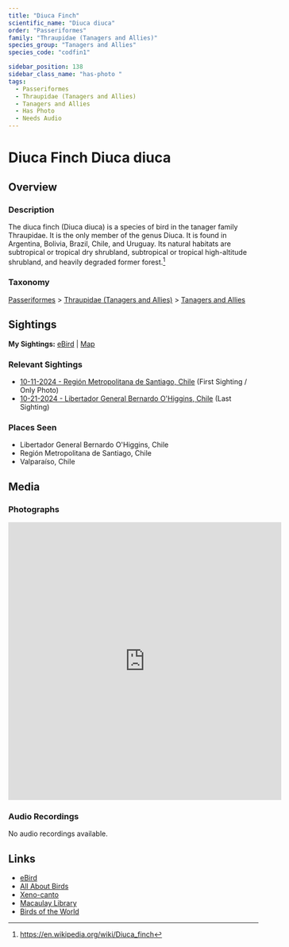 ```yaml
---
title: "Diuca Finch"
scientific_name: "Diuca diuca"
order: "Passeriformes"
family: "Thraupidae (Tanagers and Allies)"
species_group: "Tanagers and Allies"
species_code: "codfin1"

sidebar_position: 138
sidebar_class_name: "has-photo "
tags: 
  - Passeriformes
  - Thraupidae (Tanagers and Allies)
  - Tanagers and Allies
  - Has Photo
  - Needs Audio
---
```


# Diuca Finch <span className='sci_name'>Diuca diuca</span>

## Overview

### Description
The diuca finch (Diuca diuca) is a species of bird in the tanager family Thraupidae. It is the only member of the genus Diuca. It is found in Argentina, Bolivia, Brazil, Chile, and Uruguay. Its natural habitats are subtropical or tropical dry shrubland, subtropical or tropical high-altitude shrubland, and heavily degraded former forest.[^1]

[^1]: https://en.wikipedia.org/wiki/Diuca_finch

### Taxonomy
[Passeriformes](/tags/passeriformes) > [Thraupidae (Tanagers and Allies)](/tags/thraupidae-tanagers-and-allies) > [Tanagers and Allies](/tags/tanagers-and-allies)


## Sightings

**My Sightings:** [eBird](https://ebird.org/lifelist?r=world&time=life&spp=codfin1) | [Map](/map?species_code=codfin1)

### Relevant Sightings

* [10-11-2024 - Región Metropolitana de Santiago, Chile](https://ebird.org/checklist/S198398135) (First Sighting / Only Photo)
* [10-21-2024 - Libertador General Bernardo O'Higgins, Chile](https://ebird.org/checklist/S199827532) (Last Sighting)

### Places Seen

* Libertador General Bernardo O'Higgins, Chile
* Región Metropolitana de Santiago, Chile
* Valparaíso, Chile



## Media
### Photographs
<iframe src="https://macaulaylibrary.org/asset/625246637/embed" width="550" height="560" frameborder="0" allowfullscreen></iframe>

### Audio Recordings
No audio recordings available.

## Links
* [eBird](https://ebird.org/species/codfin1) 
* [All About Birds](https://www.allaboutbirds.org/guide/codfin1) 
* [Xeno-canto](https://www.xeno-canto.org/species/diuca-diuca) 
* [Macaulay Library](https://search.macaulaylibrary.org/catalog?taxonCode=codfin1&sort=rating_rank_desc)
* [Birds of the World](https://birdsoftheworld.org/bow/species/codfin1)
